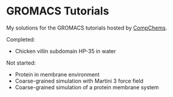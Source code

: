 # GROMACS Tutorials

My solutions for the GROMACS tutorials hosted by [CompChems](https://www.compchems.com).

Completed:
- Chicken villin subdomain HP-35 in water

Not started:
- Protein in membrane environment
- Coarse-grained simulation with Martini 3 force field
- Coarse-grained simulation of a protein membrane system
